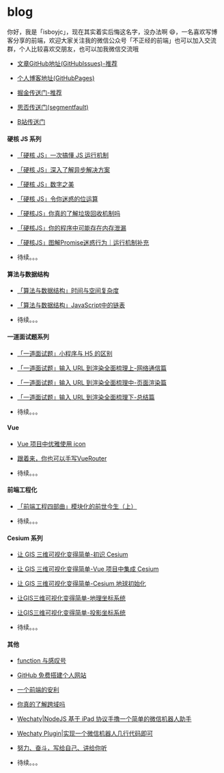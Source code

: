 # blog

你好，我是「isboyjc」，现在其实着实后悔这名字，没办法啊 😄，一名喜欢写博客分享的前端，欢迎大家关注我的微信公众号「不正经的前端」也可以加入交流群，个人比较喜欢交朋友，也可以加我微信交流哦

- [文章GitHub地址(GitHubIssues)-推荐](https://github.com/isboyjc/blog/issues)

- [个人博客地址(GitHubPages)](https://isboyjc.top/blog)

- [掘金传送门-推荐](https://juejin.im/user/5cdc302f6fb9a032155705c4/posts)

- [思否传送门(segmentfault)](https://segmentfault.com/u/isboyjc)

- [B站传送门](https://space.bilibili.com/445033268)

#### 硬核 JS 系列

- [「硬核 JS」一次搞懂 JS 运行机制](https://github.com/isboyjc/blog/issues/5)

- [「硬核 JS」深入了解异步解决方案](https://github.com/isboyjc/blog/issues/7)

- [「硬核 JS」数字之美](https://github.com/isboyjc/blog/issues/25)

- [「硬核 JS」令你迷惑的位运算](https://github.com/isboyjc/blog/issues/26)

- [「硬核JS」你真的了解垃圾回收机制吗](https://github.com/isboyjc/blog/issues/35)

- [「硬核JS」你的程序中可能存在内存泄漏](https://github.com/isboyjc/blog/issues/36)

- [「硬核JS」图解Promise迷惑行为｜运行机制补充](https://github.com/isboyjc/blog/issues/41)

- 待续。。。

#### 算法与数据结构

- [「算法与数据结构」时间与空间复杂度](https://github.com/isboyjc/blog/issues/28)

- [「算法与数据结构」JavaScript中的链表](https://github.com/isboyjc/blog/issues/29)

- 待续。。。

#### 一道面试题系列

- [「一道面试题」小程序与 H5 的区别](https://github.com/isboyjc/blog/issues/13)

- [「一道面试题」输入 URL 到渲染全面梳理上-网络通信篇](https://github.com/isboyjc/blog/issues/14)

- [「一道面试题」输入 URL 到渲染全面梳理中-页面渲染篇](https://github.com/isboyjc/blog/issues/15)

- [「一道面试题」输入 URL 到渲染全面梳理下-总结篇](https://github.com/isboyjc/blog/issues/16)

- 待续。。。

#### Vue

- [Vue 项目中优雅使用 icon](https://github.com/isboyjc/blog/issues/12)

- [跟着来，你也可以手写VueRouter](https://github.com/isboyjc/blog/issues/37)

- 待续。。。

#### 前端工程化

- [「前端工程四部曲」模块化的前世今生（上）](https://github.com/isboyjc/blog/issues/42)

- 待续。。。

#### Cesium 系列

- [让 GIS 三维可视化变得简单-初识 Cesium](https://github.com/isboyjc/blog/issues/22)

- [让 GIS 三维可视化变得简单-Vue 项目中集成 Cesium](https://github.com/isboyjc/blog/issues/23)

- [让 GIS 三维可视化变得简单-Cesium 地球初始化](https://github.com/isboyjc/blog/issues/24)

- [让GIS三维可视化变得简单-地理坐标系统](https://github.com/isboyjc/blog/issues/30)

- [让GIS三维可视化变得简单-投影坐标系统](https://github.com/isboyjc/blog/issues/31)

- 待续。。。

#### 其他

- [function 与感叹号](https://github.com/isboyjc/blog/issues/11)

- [GitHub 免费搭建个人网站](https://github.com/isboyjc/blog/issues/3)

- [一个前端的安利](https://github.com/isboyjc/blog/issues/2)

- [你真的了解跨域吗](https://github.com/isboyjc/blog/issues/18)

- [Wechaty|NodeJS 基于 iPad 协议手撸一个简单的微信机器人助手](https://github.com/isboyjc/blog/issues/4)

- [Wechaty Plugin|实现一个微信机器人几行代码即可](https://github.com/isboyjc/blog/issues/19)

- [努力、奋斗，写给自己、讲给你听](https://github.com/isboyjc/blog/issues/21)

- 待续。。。

